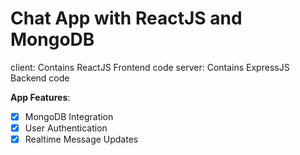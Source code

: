 # Chat App with ReactJS and MongoDB

client: Contains ReactJS Frontend code
server: Contains ExpressJS Backend code

**App Features**:

- [x] MongoDB Integration
- [x] User Authentication
- [x] Realtime Message Updates
